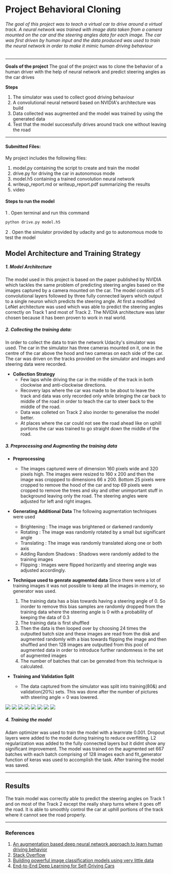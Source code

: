 # **Project Behavioral Cloning** 


###### The goal of this project was to teach a virtual car to drive around a virtual track. A neural network was trained with image data taken from a camera mounted on the car and the steering angles data for each image. The car was first driven by human input and the data produced was used to train the neural network in order to make it mimic human driving behaviour 


---

**Goals of the project**
The goal of the project was to clone the behavior of a human driver with the help of neural network and predict steering angles as the car drives 

**Steps**
1.  The simulator was used to collect good driving behaviour
2.  A convolutional neural netword based on NVIDIA's architecture was build
3.  Data collected was augmented and the model was trained by using the generated data 
4.  Test that the model successfully drives around track one without leaving the road



[//]: # (Image References)

[image1]: ./examples/placeholder.png "Model Visualization"
[image2]: ./examples/placeholder.png "Grayscaling"
[image3]: ./examples/placeholder_small.png "Recovery Image"
[image4]: ./examples/placeholder_small.png "Recovery Image"
[image5]: ./examples/placeholder_small.png "Recovery Image"
[image6]: ./examples/placeholder_small.png "Normal Image"
[image7]: ./examples/placeholder_small.png "Flipped Image"

---

#### Submitted Files: 

My project includes the following files:
1. model.py containing the script to create and train the model
2. drive.py for driving the car in autonomous mode
3. model.h5 containing a trained convolution neural network 
4. writeup_report.md or writeup_report.pdf summarizing the results
5. video

#### Steps to run the model
1 . Open terminal and run this command 
```sh
python drive.py model.h5
```
2 . Open the simulator provided by udacity and go to autonomous mode to test the model


## Model Architecture and Training Strategy

##### 1. Model Architecture

The model used in this project is based on the paper published by NVIDIA which tackles the same problem of predicting steering angles based on the images captured by a camera mounted on the car. The model consists of 5 convolutional layers followed by three fully connected layers which output to a single neuron which predicts the steering angle. At first a modified LeNet architecture was used which was able to predict the steering angles correctly on Track 1 and most of Track 2. The NVIDIA architecture was later chosen because it has been proven to work in real world. 

##### 2. Collecting the training data:
In order to collect the data to train the network Udacity's simulator was used. The car in the simulator has three cameras mounted on it, one in the centre of the car above the hood and two cameras on each side of the car. The car was driven on the tracks provided on the simulator and images and steering data were recorded. 

 - **Collection Strategy**
    - Few laps while driving the car in the middle of the track in both clockwise and          anti-clockwise directions. 
    - Recovery laps where the car was made to be about to leave the track and data was         only recorded only while bringing the car back to middle of the road in order to         teach the car to steer back to the middle of the road.
    - Data was colleted on Track 2 also inorder to generalise the model better. 
    - At places where the car could not see the road ahead like on uphill portions the car was trained to go straight down the middle of the road. 
 
##### 3. Preprocessing and Augmenting the training data
 - **Preprocessing**
    - The images captured were of dimension 160 pixels wide and 320 pixels high. The           images were resized to 160 x 200 and then the image was croppped to dimensions 66 x       200. Bottom 25 pixels were cropped to remove the hood of the car and top 69 pixels       were cropped to remove the trees and sky and other unimportant stuff in background       leaving only the road. The steering angles were adjusted for left and right images.
 - **Generating Additional Data**
    The following augmentation techniques were used 
    -  Brightening : The image was brightened or darkened randomly 
    -  Rotating : The image was randomly rotated by a small but significant angle 
    -  Translating : The image was randomly translated along one or both axis
    -  Adding Random Shadows : Shadows were randomly added to the training images
    -  Flipping : Images were flipped horizantly and steering angle was adjusted                           accordingly.
 - **Technique used to  genrate augmented data**
  Since there were a lot of training images it was not possible to keep all the images      in memory, so generator was used.  
   1. The training data has a bias towards having a steering angle of 0. So inorder to remove this bias samples are randomly dropped from the training data where the steering angle is 0 with a probability of keeping the data of 0.3 
   2. The training data is first shuffled 
   3. Then the data is then looped over by choosing 24 times the outputted batch size and       these images are read from the disk and augmented randomly with a bias towards flipping the image and then shuffled and then 128 images are outputted from this pool of augmented data in order to introduce further randomness in the set of augmented images
   4. The number of batches that can be genrated from this technique is calculated.
   
- **Training and Validation Split**
    - The data captured from the simulator was split into training(80&) and validation(20%) sets. This was done after the number of pictures with steering angle = 0 was lowered.
 
![](examples/prep1.png)
![](examples/prep2.png)
![](examples/prep3.png)
![](examples/prep4.png)
![](examples/prep5.png)
![](examples/prep6.png)
![](examples/prep7.png)
![](examples/prep8.png)


##### 4. Training the model
Adam optimizer was used to train the model with a learnrate 0.001. Dropout layers were added to the model during training  to reduce overfitting. L2 regularization was added to the fully connected layers but it didnt show any significant improvement. The model was trained on the augmented set 667 batches with each batch comprising of 128 images each and fit_generator function of keras was used to accomplish the task. After training the model was saved. 

___
## **Results**
The train model was correctly able to predict the steering angles on Track 1 and on most of the Track 2 except the really sharp turns where it goes off the road. It is able to smoothly control the car at uphill portions of the track where it cannot see the road properly. 

---
### References
1. [An augmentation based deep neural network approach to learn human driving behavior](https://chatbotslife.com/using-augmentation-to-mimic-human-driving-496b569760a9)
2. [Stack Overflow](http://stackoverflow.com/)
3. [Building powerful image classification models using very little data](https://blog.keras.io/building-powerful-image-classification-models-using-very-little-data.html)
4. [End-to-End Deep Learning for Self-Driving Cars](https://devblogs.nvidia.com/parallelforall/deep-learning-self-driving-cars/)







